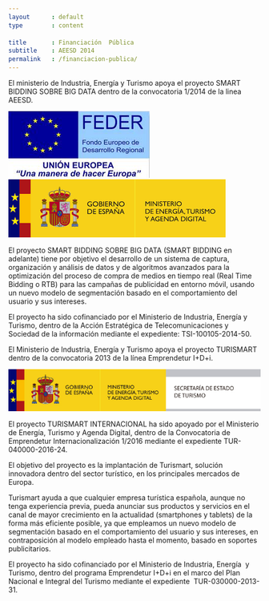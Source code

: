 ```yaml
---
layout      : default
type        : content

title       : Financiación  Pública
subtitle    : AEESD 2014
permalink   : /financiacion-publica/
---
```


El ministerio de Industria, Energía y Turismo apoya el proyecto SMART BIDDING SOBRE BIG DATA dentro de la convocatoria 1/2014 de la linea AEESD.

<div data-role='logos'>
  <img src='/assets/images/logo-feder.png' alt='Fondo Europeo de desarrollo regional' />
  <img src='/assets/images/logo-ministerio-industria.png' alt='Logo of the Ministerio de energia, turismo y agenda digital' />
</div>

El proyecto SMART BIDDING SOBRE BIG DATA (SMART BIDDING en adelante) tiene por objetivo el desarrollo de un sistema de captura, organización y análisis de datos y de algoritmos avanzados para la optimización del proceso de compra de medios en tiempo real (Real Time Bidding o RTB) para las campañas de publicidad en entorno móvil, usando un nuevo modelo de segmentación basado en el comportamiento del usuario y sus intereses.

El proyecto ha sido cofinanciado por el Ministerio de Industria, Energía y Turismo, dentro de la Acción Estratégica de Telecomunicaciones y Sociedad de la información mediante el expediente: TSI-100105-2014-50.

El Ministerio de Industria, Energía y Turismo apoya el proyecto TURISMART dentro de la convocatoria 2013 de la línea Emprendetur I+D+i.

<div data-role='logos'>
  <img src='/assets/images/logo-ministerio-turismo-secretaria.jpg' alt='Logo of the Ministerio de energia, turismo y agenda digital' />
</div>

El  proyecto TURISMART INTERNACIONAL ha sido apoyado por el Ministerio de Energía, Turismo y Agenda Digital, dentro de la Convocatoria de Emprendetur  Internacionalización 1/2016 mediante el expediente TUR-040000-2016-24.

El objetivo del proyecto es la implantación de Turismart, solución innovadora dentro del sector turístico, en los principales mercados de Europa.

Turismart ayuda a que cualquier empresa turística española, aunque no tenga experiencia previa, pueda anunciar sus productos y servicios en el canal de mayor crecimiento en la actualidad (smartphones y tablets) de la forma más eficiente posible, ya que empleamos un nuevo modelo de segmentación basado en el comportamiento del usuario y sus intereses, en contraposición al modelo empleado hasta el momento, basado en soportes publicitarios.

El proyecto ha sido cofinanciado por el Ministerio de Industria, Energía  y Turismo, dentro del programa Emprendetur I+D+i en el marco del Plan Nacional e Integral del Turismo mediante el expediente  TUR-030000-2013-31.

